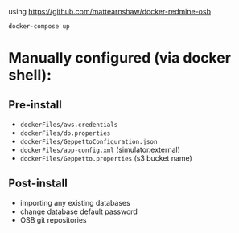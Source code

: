 using https://github.com/mattearnshaw/docker-redmine-osb

`docker-compose up`

# Manually configured (via docker shell):
## Pre-install
* `dockerFiles/aws.credentials`
* `dockerFiles/db.properties`
* `dockerFiles/GeppettoConfiguration.json`
* `dockerFiles/app-config.xml` (simulator.external)
* `dockerFiles/Geppetto.properties` (s3 bucket name)

## Post-install
* importing any existing databases
* change database default password
* OSB git repositories
